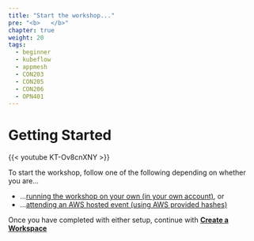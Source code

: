 ```yaml
---
title: "Start the workshop..."
pre: "<b>   </b>"
chapter: true
weight: 20
tags:
  - beginner
  - kubeflow
  - appmesh
  - CON203
  - CON205
  - CON206
  - OPN401
---
```


# Getting Started

{{< youtube KT-Ov8cnXNY >}}


To start the workshop, follow one of the following depending on whether you are...

* ...[running the workshop on your own (in your own account)](self_paced/), or
* ...[attending an AWS hosted event (using AWS provided hashes)](aws_event/)

Once you have completed with either setup, continue with [**Create a Workspace**](/020_prerequisites/workspace/)
